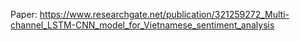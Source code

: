 Paper: https://www.researchgate.net/publication/321259272_Multi-channel_LSTM-CNN_model_for_Vietnamese_sentiment_analysis 
